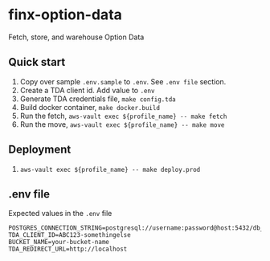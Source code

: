 # finx-option-data
Fetch, store, and warehouse Option Data

## Quick start

1. Copy over sample `.env.sample` to `.env`. See `.env file` section.
2. Create a TDA client id. Add value to `.env`
3. Generate TDA credentials file, `make config.tda`
4. Build docker container, `make docker.build`
5. Run the fetch, `aws-vault exec ${profile_name} -- make fetch`
6. Run the move, `aws-vault exec ${profile_name} -- make move`


## Deployment 
1. `aws-vault exec ${profile_name} -- make deploy.prod`


## .env file
Expected values in the `.env` file

```
POSTGRES_CONNECTION_STRING=postgresql://username:password@host:5432/db_name
TDA_CLIENT_ID=ABC123-somethingelse
BUCKET_NAME=your-bucket-name
TDA_REDIRECT_URL=http://localhost
```

